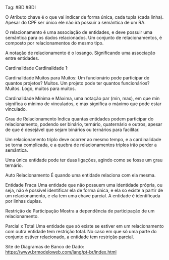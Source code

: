 Tag: #BD #BDI 

O Atributo chave é o que vai indicar de forma única, cada tupla (cada linha). Apesar do CPF ser único ele não irá possuir a semântica de um RA.

O relacionamento é uma associação de entidades, e deve possuir uma semântica para os dados relacionados. Um conjunto de relacionamentos, é composto por relacionamentos do mesmo tipo.

A notação de relacionamento é o losango. Significando uma associação entre entidades.

Cardinalidade
Cardinalidade 1: 

Cardinalidade Muitos para Muitos: Um funcionário pode participar de quantos projetos? Muitos. Um projeto pode ter quantos funcionários? Muitos. Logo, muitos para muitos.

Cardinalidade Mínima e Máxima, uma notação par (min, max), em que min significa o mínimo de vinculados, e max significa o máximo que pode estar vinculado.

Grau de Relacionamento
Indica quantas entidades podem participar do relacionamento, podendo ser binário, ternário, quaternário e outros, apesar de que é desejável que sejam binários ou ternários para facilitar.

Um relacionamento triplo deve ocorrer ao mesmo tempo, e a cardinalidade se torna complicada, e a quebra de relacionamentos triplos irão perder a semântica.

Uma única entidade pode ter duas ligações, agindo como se fosse um grau ternário.

Auto Relacionamento
É quando uma entidade relaciona com ela mesma.

Entidade Fraca
Uma entidade que não possuem uma identidade própria, ou seja, não é possível identificar ela de forma única, e ela so existe a partir de um relacionamento, e ela tem uma chave parcial. A entidade é identificada por linhas duplas. 

Restrição de Participação
Mostra a dependência de participação de um relacionamento.

Parcial x Total
Uma entidade que só existe se estiver em um relacionamento com outra entidade tem restrição total. No caso em que só uma parte do conjunto estiver relacionado, a entidade tem restrição parcial.

Site de Diagramas de Banco de Dado: https://www.brmodeloweb.com/lang/pt-br/index.html